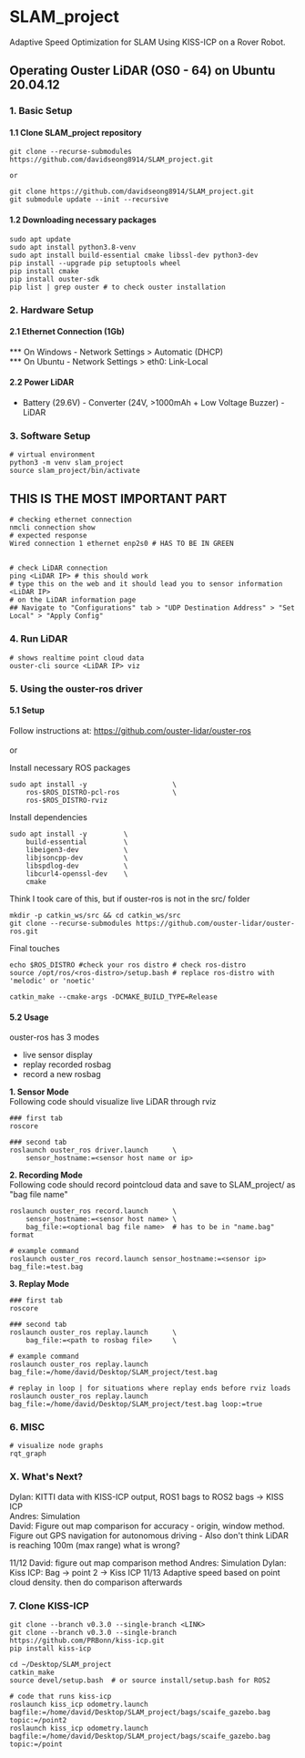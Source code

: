 # SLAM_project
Adaptive Speed Optimization for SLAM Using KISS-ICP on a Rover Robot.

## Operating Ouster LiDAR (OS0 - 64) on Ubuntu 20.04.12
### 1. Basic Setup
#### 1.1 Clone SLAM_project repository
```
git clone --recurse-submodules https://github.com/davidseong8914/SLAM_project.git

or

git clone https://github.com/davidseong8914/SLAM_project.git
git submodule update --init --recursive
```
#### 1.2 Downloading necessary packages
``` linux
sudo apt update
sudo apt install python3.8-venv 
sudo apt install build-essential cmake libssl-dev python3-dev
pip install --upgrade pip setuptools wheel
pip install cmake
pip install ouster-sdk
pip list | grep ouster # to check ouster installation
```

### 2. Hardware Setup
#### 2.1 Ethernet Connection (1Gb) <br>
*** On Windows - Network Settings > Automatic (DHCP)<br>
*** On Ubuntu - Network Settings > eth0: Link-Local <br>
#### 2.2 Power LiDAR <br>
- Battery (29.6V) - Converter (24V, >1000mAh + Low Voltage Buzzer) - LiDAR

### 3. Software Setup
``` linux
# virtual environment
python3 -m venv slam_project
source slam_project/bin/activate
```
## THIS IS THE MOST IMPORTANT PART
```
# checking ethernet connection
nmcli connection show
# expected response
Wired connection 1 ethernet enp2s0 # HAS TO BE IN GREEN
```
##
```
# check LiDAR connection
ping <LiDAR IP> # this should work
# type this on the web and it should lead you to sensor information
<LiDAR IP>
# on the LiDAR information page
## Navigate to "Configurations" tab > "UDP Destination Address" > "Set Local" > "Apply Config"
```

### 4. Run LiDAR
```
# shows realtime point cloud data
ouster-cli source <LiDAR IP> viz 
```

### 5. Using the ouster-ros driver
#### 5.1 Setup
Follow instructions at: https://github.com/ouster-lidar/ouster-ros 
<br><br>
or
<br>

Install necessary ROS packages
```
sudo apt install -y                     \
    ros-$ROS_DISTRO-pcl-ros             \
    ros-$ROS_DISTRO-rviz
```

Install dependencies
```
sudo apt install -y         \
    build-essential         \
    libeigen3-dev           \
    libjsoncpp-dev          \
    libspdlog-dev           \
    libcurl4-openssl-dev    \
    cmake
```

Think I took care of this, but if ouster-ros is not in the src/ folder
```
mkdir -p catkin_ws/src && cd catkin_ws/src
git clone --recurse-submodules https://github.com/ouster-lidar/ouster-ros.git
```

Final touches
```
echo $ROS_DISTRO #check your ros distro # check ros-distro
source /opt/ros/<ros-distro>/setup.bash # replace ros-distro with 'melodic' or 'noetic'

catkin_make --cmake-args -DCMAKE_BUILD_TYPE=Release
```

#### 5.2 Usage
ouster-ros has 3 modes
- live sensor display
- replay recorded rosbag
- record a new rosbag

<b>1. Sensor Mode </b><br>
Following code should visualize live LiDAR through rviz

```linux
### first tab
roscore

### second tab
roslaunch ouster_ros driver.launch      \
    sensor_hostname:=<sensor host name or ip> 
```

<b>2. Recording Mode</b><br>
Following code should record pointcloud data and save to SLAM_project/ as "bag file name"

```
roslaunch ouster_ros record.launch      \
    sensor_hostname:=<sensor host name> \
    bag_file:=<optional bag file name>  # has to be in "name.bag" format

# example command
roslaunch ouster_ros record.launch sensor_hostname:=<sensor ip> bag_file:=test.bag
```

<b>3. Replay Mode </b>

```linux
### first tab
roscore

### second tab
roslaunch ouster_ros replay.launch      \
    bag_file:=<path to rosbag file>     \

# example command
roslaunch ouster_ros replay.launch bag_file:=/home/david/Desktop/SLAM_project/test.bag

# replay in loop | for situations where replay ends before rviz loads
roslaunch ouster_ros replay.launch bag_file:=/home/david/Desktop/SLAM_project/test.bag loop:=true
```


### 6. MISC
```
# visualize node graphs
rqt_graph 
```

### X. What's Next?
Dylan: KITTI data with KISS-ICP output, ROS1 bags to ROS2 bags -> KISS ICP <br>
Andres: Simulation <br>
David: Figure out map comparison for accuracy - origin, window method. Figure out GPS navigation for autonomous driving - Also don't think LiDAR is reaching 100m (max range) what is wrong? 

11/12
David: figure out map comparison method
Andres: Simulation
Dylan: Kiss ICP: Bag -> point 2 -> Kiss ICP
11/13
Adaptive speed based on point cloud density. then do comparison afterwards

### 7. Clone KISS-ICP

```
git clone --branch v0.3.0 --single-branch <LINK>
git clone --branch v0.3.0 --single-branch https://github.com/PRBonn/kiss-icp.git
pip install kiss-icp

cd ~/Desktop/SLAM_project
catkin_make
source devel/setup.bash  # or source install/setup.bash for ROS2

# code that runs kiss-icp
roslaunch kiss_icp odometry.launch bagfile:=/home/david/Desktop/SLAM_project/bags/scaife_gazebo.bag topic:=/point2
roslaunch kiss_icp odometry.launch bagfile:=/home/david/Desktop/SLAM_project/bags/scaife_gazebo.bag topic:=/point
```
